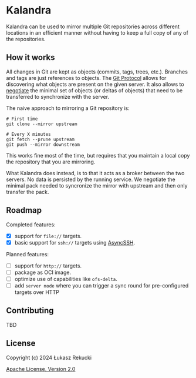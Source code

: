 # Kalandra

Kalandra can be used to mirror multiple Git repositories across different locations
in an efficient manner without having to keep a full copy of any of the repositories.

## How it works

All changes in Git are kept as objects (commits, tags, trees, etc.). Branches and tags are
just references to objects. The [Git Protocol][] allows for discovering what objects
are present on the given server. It also allows to [negotiate][] the minimal set of objects
(or deltas of objects) that need to be transferred to synchronize with the server.

The naive approach to mirroring a Git repository is:

```shell
# First time
git clone --mirror upstream

# Every X minutes
git fetch --prune upstream
git push --mirror downstream
```

This works fine most of the time, but requires that you maintain
a local copy the repository that you are mirroring.

What Kalandra does instead, is to that it acts as a broker between
the two servers. No data is persisted by the running service. We negotiate
the minimal pack needed to syncronize the mirror with upstream and then
only transfer the pack.

[Git Protocol]: https://git-scm.com/book/en/v2/Git-on-the-Server-The-Protocols
[negotiate]: https://git-scm.com/docs/gitprotocol-v2#_fetch

## Roadmap

Completed features:

- [X] support for ``file://`` targets.
- [X] basic support for ``ssh://`` targets using [AsyncSSH](https://github.com/ronf/asyncssh).

Planned features:

- [ ] support for ``http://`` targets.
- [ ] package as OCI image.
- [ ] optimize use of capabilities like ``ofs-delta``.
- [ ] add ``server mode`` where you can trigger a sync round for pre-configured targets over HTTP

## Contributing

TBD

## License

Copyright (c) 2024 Łukasz Rekucki

[Apache License, Version 2.0](https://www.apache.org/licenses/LICENSE-2.0)
